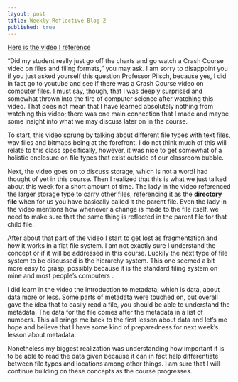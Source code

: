 ```yaml
---
layout: post
title: Weekly Reflective Blog 2
published: true
---
```


[Here is the video I reference](https://youtu.be/KN8YgJnShPM)

“Did my student really just go off the charts and go watch a Crash Course video on files and filing formats,” you may ask.
 I am sorry to disappoint you if you just asked yourself this question Professor Pilsch, because yes, I did in fact go to youtube and see if there was a Crash Course video on computer files.
I must say, though, that I was deeply surprised and somewhat thrown into the fire of computer science after watching this video. 
That does not mean that I have learned absolutely nothing from watching this video; there was one main connection that I made and maybe some insight into what we may discuss later on in the course.

To start, this video sprung by talking about different file types with text files, wav files and bitmaps being at the forefront.
I do not think much of this will relate to this class specifically, however, it was nice to get somewhat of a holistic enclosure on file types that exist outside of our classroom bubble.

Next, the video goes on to discuss storage, which is not a wordI had thought of yet in this course.
Then I realized that this is what we just talked about this week for a short amount of time.
The lady in the video referenced the larger storage type to carry other files, referencing it as the **directory file** when for us you have basically called it the parent file.
Even the lady in the video mentions how whenever a change is made to the file itself, we need to make sure that the same thing is reflected in the parent file for that child file. 

After about that part of the video I start to get lost as fragmentation and how it works in a flat file system. I am not exactly sure I understand the concept or if it will be addressed in this course.
Luckily the next type of file system to be discussed is the hierarchy system.
This one seemed a bit more easy to grasp, possibly because it is the standard filing system on mine and most people’s computers .

I did learn in the video the introduction to metadata; which is data, about data more or less.
Some parts of metadata were touched on, but overall gave the idea that to easily read a file, you should be able to understand the metadata.
The data for the file comes after the metadata in a list of numbers.
This all brings me back to the first lesson about data and let’s me hope and believe that I have some kind of preparedness for next week’s lesson about metadata. 

Nonetheless my biggest realization was understanding how important it is to be able to read the data given because it can in fact help differentiate between file types and locations among other things.
I am sure that I will continue building on these concepts as the course progresses.
